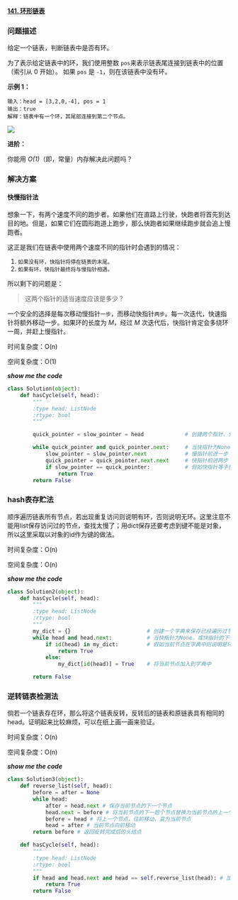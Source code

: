 #### [141. 环形链表](https://leetcode-cn.com/problems/linked-list-cycle/)

### 问题描述

给定一个链表，判断链表中是否有环。

为了表示给定链表中的环，我们使用整数 `pos`来表示链表尾连接到链表中的位置（索引从 0 开始）。 如果 `pos` 是 `-1`，则在该链表中没有环。

 

**示例 1：**

```
输入：head = [3,2,0,-4], pos = 1
输出：true
解释：链表中有一个环，其尾部连接到第二个节点。
```

![](http://ww1.sinaimg.cn/large/d126accegy1g1uexpeoj0j20er04r0sr.jpg)

**进阶：**

你能用 *O(1)*（即，常量）内存解决此问题吗？

### 解决方案

#### 快慢指针法

想象一下，有两个速度不同的跑步者。如果他们在直路上行驶，快跑者将首先到达目的地。但是，如果它们在圆形跑道上跑步，那么快跑者如果继续跑步就会追上慢跑者。

这正是我们在链表中使用两个速度不同的指针时会遇到的情况：

1. `如果没有环，快指针将停在链表的末尾。`
2. `如果有环，快指针最终将与慢指针相遇。`

所以剩下的问题是：

> 这两个指针的适当速度应该是多少？

一个安全的选择是每次移动慢指针`一步`，而移动快指针`两步`。每一次迭代，快速指针将额外移动一步。如果环的长度为 *M*，经过 *M* 次迭代后，快指针肯定会多绕环一周，并赶上慢指针。

时间复杂度：O(n)

空间复杂度：O(1)

***show me the code***

``````python
class Solution(object):
    def hasCycle(self, head):
        """
        :type head: ListNode
        :rtype: bool
        """

        quick_pointer = slow_pointer = head             # 创建两个指针，分别记录一个快的遍历指针，和一个慢的便利指针

        while quick_pointer and quick_pointer.next:     # 当快指针为None，或快指针的下个一对象为None，说明不是环形链表
            slow_pointer = slow_pointer.next            # 慢指针前进一步
            quick_pointer = quick_pointer.next.next     # 快指针前进两步
            if slow_pointer == quick_pointer:           # 假如快指针等于慢指针，说明为环形链表
                return True
        return False
``````

### hash表存贮法

顺序遍历链表所有节点，若出现重复访问则说明有环，否则说明无环。这里注意不能用list保存访问过的节点，查找太慢了；用dict保存还要考虑到键不能是对象，所以这里采取以对象的id作为键的做法。

时间复杂度：O(n)

空间复杂度：O(n)

***show me the code***

``````python
class Solution2(object):
    def hasCycle(self, head):
        """
        :type head: ListNode
        :rtype: bool
        """
        my_dict = {}                        # 创建一个字典来保存已经遍历过节点的内存地址
        while head and head.next:           # 当快指针为None，或快指针的下个一对象为None，说明不是环形链表
            if id(head) in my_dict:         # 假如当前节点在字典中则说明是环形链表
                return True
            else:
                my_dict[id(head)] = True    # 将当前节点加入到字典中

        return False
``````

### 逆转链表检测法

倘若一个链表存在环，那么将这个链表反转，反转后的链表和原链表具有相同的head。证明起来比较麻烦，可以在纸上画一画来验证。

时间复杂度：O(n)

空间复杂度：O(n)

***show me the code***

``````python
class Solution3(object):
    def reverse_list(self, head):
        before = after = None
        while head:
            after = head.next # 保存当前节点的下一个节点
            head.next = before # 将当前节点的下一题个节点替换为当前节点的上一个节点
            before = head # 将上一个节点，往前移动，变为当前节点
            head = after # 当前节点向前移动
        return before # 返回反转完成后的头结点

    def hasCycle(self, head):
        """
        :type head: ListNode
        :rtype: bool
        """
        if head and head.next and head == self.reverse_list(head): # 加入反转后的头结点与原先的头结点相同，则说明有环
            return True
        return False
``````


